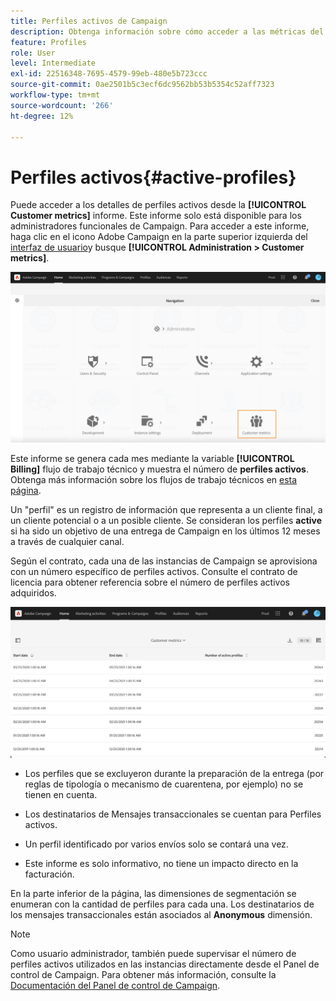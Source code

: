 ```yaml
---
title: Perfiles activos de Campaign
description: Obtenga información sobre cómo acceder a las métricas del cliente y a los perfiles activos
feature: Profiles
role: User
level: Intermediate
exl-id: 22516348-7695-4579-99eb-480e5b723ccc
source-git-commit: 0ae2501b5c3ecf6dc9562bb53b5354c52aff7323
workflow-type: tm+mt
source-wordcount: '266'
ht-degree: 12%

---
```


# Perfiles activos{#active-profiles}

Puede acceder a los detalles de perfiles activos desde la **[!UICONTROL Customer metrics]** informe. Este informe solo está disponible para los administradores funcionales de Campaign. Para acceder a este informe, haga clic en el icono Adobe Campaign en la parte superior izquierda del [interfaz de usuario](../../start/using/interface-description.md#advanced-menu)y busque **[!UICONTROL Administration > Customer metrics]**.

![](assets/audience_customer_metrics.png)

Este informe se genera cada mes mediante la variable **[!UICONTROL Billing]** flujo de trabajo técnico y muestra el número de **perfiles activos**. Obtenga más información sobre los flujos de trabajo técnicos en [esta página](../../administration/using/technical-workflows.md).

Un &quot;perfil&quot; es un registro de información que representa a un cliente final, a un cliente potencial o a un posible cliente. Se consideran los perfiles **active** si ha sido un objetivo de una entrega de Campaign en los últimos 12 meses a través de cualquier canal.

Según el contrato, cada una de las instancias de Campaign se aprovisiona con un número específico de perfiles activos. Consulte el contrato de licencia para obtener referencia sobre el número de perfiles activos adquiridos.

![](assets/audience_active_profiles_list.png)



* Los perfiles que se excluyeron durante la preparación de la entrega (por reglas de tipología o mecanismo de cuarentena, por ejemplo) no se tienen en cuenta.

* Los destinatarios de Mensajes transaccionales se cuentan para Perfiles activos.

* Un perfil identificado por varios envíos solo se contará una vez.

* Este informe es solo informativo, no tiene un impacto directo en la facturación.

En la parte inferior de la página, las dimensiones de segmentación se enumeran con la cantidad de perfiles para cada una. Los destinatarios de los mensajes transaccionales están asociados al **Anonymous** dimensión.

>[!NOTE]
>
>Como usuario administrador, también puede supervisar el número de perfiles activos utilizados en las instancias directamente desde el Panel de control de Campaign. Para obtener más información, consulte la [Documentación del Panel de control de Campaign](https://experienceleague.adobe.com/docs/control-panel/using/performance-monitoring/active-profiles-monitoring.html?lang=es).
